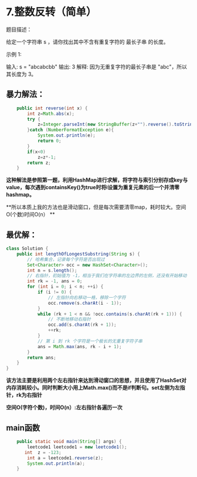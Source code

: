 # 7.整数反转（简单）

题目描述：

给定一个字符串 s ，请你找出其中不含有重复字符的 最长子串 的长度。

示例 1:

输入: s = "abcabcbb"
输出: 3 
解释: 因为无重复字符的最长子串是 "abc"，所以其长度为 3。

## 暴力解法：

```java
    public int reverse(int x) {
        int z=Math.abs(x);
        try {
            z=Integer.parseInt(new StringBuffer(z+"").reverse().toString());
        }catch (NumberFormatException e){
            System.out.println(e);
            return 0;
        }
        if(x<0)
            z=z*-1;
        return z;
    }
```

**这种解法是参照第一题，利用HashMap进行求解，将字符与索引分别存成key与value，每次遇到containsKey()为true时将i设置为重复元素的后一个并清零hashmap。**

**所以本质上我的方法也是滑动窗口，但是每次需要清零map，耗时较大。空间O(个数)时间O(n） ** 

## 最优解：

```java
class Solution {
    public int lengthOfLongestSubstring(String s) {
        // 哈希集合，记录每个字符是否出现过
        Set<Character> occ = new HashSet<Character>();
        int n = s.length();
        // 右指针，初始值为 -1，相当于我们在字符串的左边界的左侧，还没有开始移动
        int rk = -1, ans = 0;
        for (int i = 0; i < n; ++i) {
            if (i != 0) {
                // 左指针向右移动一格，移除一个字符
                occ.remove(s.charAt(i - 1));
            }
            while (rk + 1 < n && !occ.contains(s.charAt(rk + 1))) {
                // 不断地移动右指针
                occ.add(s.charAt(rk + 1));
                ++rk;
            }
            // 第 i 到 rk 个字符是一个极长的无重复字符子串
            ans = Math.max(ans, rk - i + 1);
        }
        return ans;
    }
}
```

**该方法主要是利用两个左右指针来达到滑动窗口的思想，并且使用了HashSet对内存消耗较小。同时判断大小用上Math.max()而不是if判断句。set左侧为左指针，rk为右指针**

**空间O(字符个数)，时间O(n）:左右指针各遍历一次**



## main函数

```java
    public static void main(String[] args) {
        leetcode1 leetcode1 = new leetcode1();
       int  z = -123;
        int a = leetcode1.reverse(z);
        System.out.println(a);
    }
```

